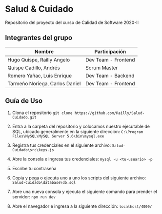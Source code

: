 # Salud & Cuidado
Repositorio del proyecto del curso de Calidad de Software 2020-II

## **Integrantes del grupo**

| Nombre | Participación|
|--|--|
| Hugo Quispe, Railly Angelo | Dev Team - Frontend|
| Quispe Cadillo, Andrés | Scrum Master |
| Romero Yañac, Luis Enrique | Dev Team - Backend|
| Tarmeño Noriega, Carlos Daniel | Dev Team - Frontend|

## **Guía de Uso**

 1. Clona el repositorio
 `git clone https://github.com/Railly/Salud-Cuidado.git`
 
 2. Entra a la carpeta del repositorio y colocamos nuestro ejecutable de SQL, ubicado generalmente en la siguiente dirección:
 `C:\Program Files\MySQL\MySQL Server 5.6\bin\mysql.exe`
 
 3. Registra tus credenciales en el siguiente archivo:
 `Salud-Cuidado\src\keys.js`
 
 4. Abre la consola e ingresa tus credenciales:
`mysql -u <tu-usuario> -p`

5. Escribe tu contraseña

6. Copia y pega o ejecuta uno a uno los scripts del siguiente archivo:
`Salud-Cuidado\database\db.sql`

7. Abre una nueva consola y ejecuta el siguiente comando para prender el servidor:
`npm run dev`

8. Abre el navegador e ingresa a la siguiente dirección:
`localhost/4000/` 
 
